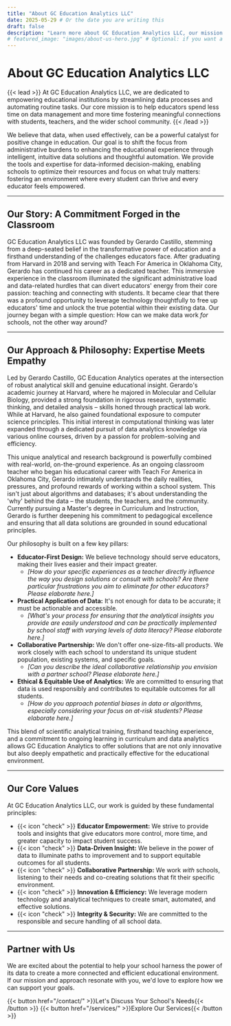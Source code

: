 ```yaml
---
title: "About GC Education Analytics LLC"
date: 2025-05-29 # Or the date you are writing this
draft: false
description: "Learn more about GC Education Analytics LLC, our mission to empower educators with data-driven solutions, and the vision of our founder, Gerardo Castillo."
# featured_image: "images/about-us-hero.jpg" # Optional: if you want a hero image for this page, place in assets/images/
---
```


# About GC Education Analytics LLC

{{< lead >}}
At GC Education Analytics LLC, we are dedicated to empowering educational institutions by streamlining data processes and automating routine tasks. Our core mission is to help educators spend less time on data management and more time fostering meaningful connections with students, teachers, and the wider school community.
{{< /lead >}}

We believe that data, when used effectively, can be a powerful catalyst for positive change in education. Our goal is to shift the focus from administrative burdens to enhancing the educational experience through intelligent, intuitive data solutions and thoughtful automation. We provide the tools and expertise for data-informed decision-making, enabling schools to optimize their resources and focus on what truly matters: fostering an environment where every student can thrive and every educator feels empowered.

---

## Our Story: A Commitment Forged in the Classroom

GC Education Analytics LLC was founded by Gerardo Castillo, stemming from a deep-seated belief in the transformative power of education and a firsthand understanding of the challenges educators face. After graduating from Harvard in 2018 and serving with Teach For America in Oklahoma City, Gerardo has continued his career as a dedicated teacher. This immersive experience in the classroom illuminated the significant administrative load and data-related hurdles that can divert educators' energy from their core passion: teaching and connecting with students. It became clear that there was a profound opportunity to leverage technology thoughtfully to free up educators' time and unlock the true potential within their existing data. Our journey began with a simple question: How can we make data work *for* schools, not the other way around?

---

## Our Approach & Philosophy: Expertise Meets Empathy

Led by Gerardo Castillo, GC Education Analytics operates at the intersection of robust analytical skill and genuine educational insight. Gerardo's academic journey at Harvard, where he majored in Molecular and Cellular Biology, provided a strong foundation in rigorous research, systematic thinking, and detailed analysis – skills honed through practical lab work. While at Harvard, he also gained foundational exposure to computer science principles. This initial interest in computational thinking was later expanded through a dedicated pursuit of data analytics knowledge via various online courses, driven by a passion for problem-solving and efficiency.

This unique analytical and research background is powerfully combined with real-world, on-the-ground experience. As an ongoing classroom teacher who began his educational career with Teach For America in Oklahoma City, Gerardo intimately understands the daily realities, pressures, and profound rewards of working within a school system. This isn't just about algorithms and databases; it's about understanding the 'why' behind the data – the students, the teachers, and the community. Currently pursuing a Master's degree in Curriculum and Instruction, Gerardo is further deepening his commitment to pedagogical excellence and ensuring that all data solutions are grounded in sound educational principles.

Our philosophy is built on a few key pillars:

* **Educator-First Design:** We believe technology should serve educators, making their lives easier and their impact greater.
    * *[How do your specific experiences as a teacher directly influence the way you design solutions or consult with schools? Are there particular frustrations you aim to eliminate for other educators? Please elaborate here.]*
* **Practical Application of Data:** It's not enough for data to be accurate; it must be actionable and accessible.
    * *[What's your process for ensuring that the analytical insights you provide are easily understood and can be practically implemented by school staff with varying levels of data literacy? Please elaborate here.]*
* **Collaborative Partnership:** We don't offer one-size-fits-all products. We work closely with each school to understand its unique student population, existing systems, and specific goals.
    * *[Can you describe the ideal collaborative relationship you envision with a partner school? Please elaborate here.]*
* **Ethical & Equitable Use of Analytics:** We are committed to ensuring that data is used responsibly and contributes to equitable outcomes for all students.
    * *[How do you approach potential biases in data or algorithms, especially considering your focus on at-risk students? Please elaborate here.]*

This blend of scientific analytical training, firsthand teaching experience, and a commitment to ongoing learning in curriculum and data analytics allows GC Education Analytics to offer solutions that are not only innovative but also deeply empathetic and practically effective for the educational environment.

---

## Our Core Values

At GC Education Analytics LLC, our work is guided by these fundamental principles:

* {{< icon "check" >}} **Educator Empowerment:** We strive to provide tools and insights that give educators more control, more time, and greater capacity to impact student success.
* {{< icon "check" >}} **Data-Driven Insight:** We believe in the power of data to illuminate paths to improvement and to support equitable outcomes for all students.
* {{< icon "check" >}} **Collaborative Partnership:** We work *with* schools, listening to their needs and co-creating solutions that fit their specific environment.
* {{< icon "check" >}} **Innovation & Efficiency:** We leverage modern technology and analytical techniques to create smart, automated, and effective solutions.
* {{< icon "check" >}} **Integrity & Security:** We are committed to the responsible and secure handling of all school data.

---

## Partner with Us

We are excited about the potential to help your school harness the power of its data to create a more connected and efficient educational environment. If our mission and approach resonate with you, we'd love to explore how we can support your goals.

<div class="mt-6 text-center">
    {{< button href="/contact/" >}}Let's Discuss Your School's Needs{{< /button >}}
    {{< button href="/services/" >}}Explore Our Services{{< /button >}} 
    </div>
